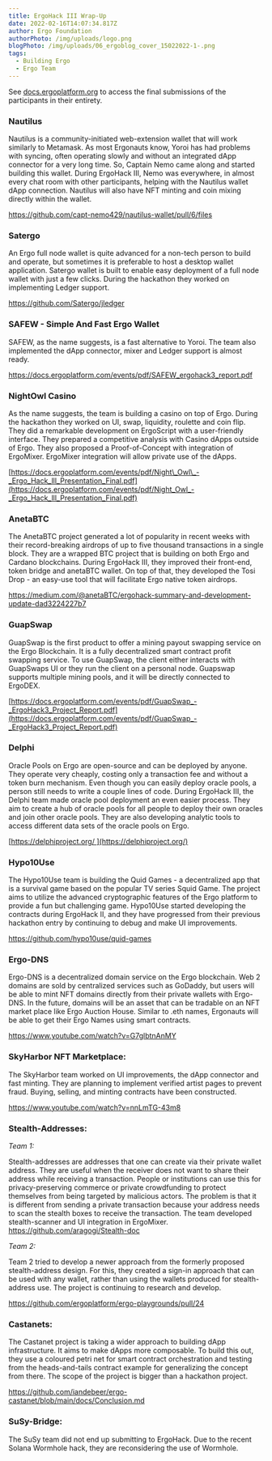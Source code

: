 ```yaml
---
title: ErgoHack III Wrap-Up
date: 2022-02-16T14:07:34.817Z
author: Ergo Foundation
authorPhoto: /img/uploads/logo.png
blogPhoto: /img/uploads/06_ergoblog_cover_15022022-1-.png
tags:
  - Building Ergo
  - Ergo Team
---
```

<!--StartFragment-->

See [docs.ergoplatform.org](http://docs.ergoplatform.org) to access the final submissions of the participants in their entirety.



### Nautilus



Nautilus is a community-initiated web-extension wallet that will work similarly to Metamask. As most Ergonauts know, Yoroi has had problems with syncing, often operating slowly and without an integrated dApp connector for a very long time. So, Captain Nemo came along and started building this wallet. During ErgoHack III, Nemo was everywhere, in almost every chat room with other participants, helping with the Nautilus wallet dApp connection. Nautilus will also have NFT minting and coin mixing directly within the wallet.



<https://github.com/capt-nemo429/nautilus-wallet/pull/6/files>



### Satergo



An Ergo full node wallet is quite advanced for a non-tech person to build and operate, but sometimes it is preferable to host a desktop wallet application. Satergo wallet is built to enable easy deployment of a full node wallet with just a few clicks. During the hackathon they worked on implementing Ledger support.



<https://github.com/Satergo/jledger>



### SAFEW - Simple And Fast Ergo Wallet



SAFEW, as the name suggests, is a fast alternative to Yoroi. The team also implemented the dApp connector, mixer and Ledger support is almost ready.



<https://docs.ergoplatform.com/events/pdf/SAFEW_ergohack3_report.pdf>



### NightOwl Casino



As the name suggests, the team is building a casino on top of Ergo. During the hackathon they worked on UI, swap, liquidity, roulette and coin flip. They did a remarkable development on ErgoScript with a user-friendly interface. They prepared a competitive analysis with Casino dApps outside of Ergo. They also proposed a Proof-of-Concept with integration of ErgoMixer. ErgoMixer integration will allow private use of the dApps.



[https://docs.ergoplatform.com/events/pdf/Night\_Owl\_-_Ergo_Hack_lll_Presentation_Final.pdf](https://docs.ergoplatform.com/events/pdf/Night_Owl_-_Ergo_Hack_lll_Presentation_Final.pdf)



### AnetaBTC

The AnetaBTC project generated a lot of popularity in recent weeks with their record-breaking airdrops of up to five thousand transactions in a single block. They are a wrapped BTC project that is building on both Ergo and Cardano blockchains. During ErgoHack III, they improved their front-end, token bridge and anetaBTC wallet. On top of that, they developed the Tosi Drop - an easy-use tool that will facilitate Ergo native token airdrops.



<https://medium.com/@anetaBTC/ergohack-summary-and-development-update-dad3224227b7>



### GuapSwap



GuapSwap is the first product to offer a mining payout swapping service on the Ergo Blockchain. It is a fully decentralized smart contract profit swapping service. To use GuapSwap, the client either interacts with GuapSwaps UI or they run the client on a personal node. Guapswap supports multiple mining pools, and it will be directly connected to ErgoDEX.



[https://docs.ergoplatform.com/events/pdf/GuapSwap_-_ErgoHack3_Project_Report.pdf](https://docs.ergoplatform.com/events/pdf/GuapSwap_-_ErgoHack3_Project_Report.pdf)



### Delphi



Oracle Pools on Ergo are open-source and can be deployed by anyone. They operate very cheaply, costing only a transaction fee and without a token burn mechanism. Even though you can easily deploy oracle pools, a person still needs to write a couple lines of code. During ErgoHack III, the Delphi team made oracle pool deployment an even easier process. They aim to create a hub of oracle pools for all people to deploy their own oracles and join other oracle pools. They are also developing analytic tools to access different data sets of the oracle pools on Ergo. 



[https://delphiproject.org/ ](https://delphiproject.org/)



### Hypo10Use



The Hypo10Use team is building the Quid Games - a decentralized app that is a survival game based on the popular TV series Squid Game. The project aims to utilize the advanced cryptographic features of the Ergo platform to provide a fun but challenging game. Hypo10Use started developing the contracts during ErgoHack II, and they have progressed from their previous hackathon entry by continuing to debug and make UI improvements.



<https://github.com/hypo10use/quid-games> 



### Ergo-DNS



Ergo-DNS is a decentralized domain service on the Ergo blockchain. Web 2 domains are sold by centralized services such as GoDaddy, but users will be able to mint NFT domains directly from their private wallets with Ergo-DNS. In the future, domains will be an asset that can be tradable on an NFT market place like Ergo Auction House. Similar to .eth names, Ergonauts will be able to get their Ergo Names using smart contracts.



<https://www.youtube.com/watch?v=G7glbtnAnMY> 



### SkyHarbor NFT Marketplace:



The SkyHarbor team worked on UI improvements, the dApp connector and fast minting. They are planning to implement verified artist pages to prevent fraud. Buying, selling, and minting contracts have been constructed. 



<https://www.youtube.com/watch?v=nnLmTG-43m8> 



### Stealth-Addresses:



*Team 1:*



Stealth-addresses are addresses that one can create via their private wallet address. They are useful when the receiver does not want to share their address while receiving a transaction. People or institutions can use this for privacy-preserving commerce or private crowdfunding to protect themselves from being targeted by malicious actors. The problem is that it is different from sending a private transaction because your address needs to scan the stealth boxes to receive the transaction. The team developed stealth-scanner and UI integration in ErgoMixer. <https://github.com/aragogi/Stealth-doc> 



*Team 2:*



Team 2 tried to develop a newer approach from the formerly proposed stealth-address design. For this, they created a sign-in approach that can be used with any wallet, rather than using the wallets produced for stealth-address use. The project is continuing to research and develop.



<https://github.com/ergoplatform/ergo-playgrounds/pull/24> 



### Castanets:



The Castanet project is taking a wider approach to building dApp infrastructure. It aims to make dApps more composable. To build this out, they use a coloured petri net for smart contract orchestration and testing from the heads-and-tails contract example for generalizing the concept from there. The scope of the project is bigger than a hackathon project.



<https://github.com/iandebeer/ergo-castanet/blob/main/docs/Conclusion.md> 



### SuSy-Bridge:



The SuSy team did not end up submitting to ErgoHack. Due to the recent Solana Wormhole hack, they are reconsidering the use of Wormhole.



<!--EndFragment-->